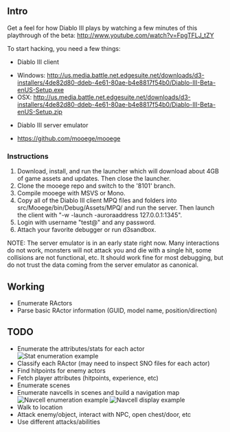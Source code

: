 ## Intro ##

Get a feel for how Diablo III plays by watching a few minutes of this 
playthrough of the beta: http://www.youtube.com/watch?v=FpgTFLJ_tZY

To start hacking, you need a few things:

* Diablo III client
 - Windows: http://us.media.battle.net.edgesuite.net/downloads/d3-installers/4de82d80-ddeb-4e61-80ae-b4e8817f54b0/Diablo-III-Beta-enUS-Setup.exe
 - OSX: http://us.media.battle.net.edgesuite.net/downloads/d3-installers/4de82d80-ddeb-4e61-80ae-b4e8817f54b0/Diablo-III-Beta-enUS-Setup.zip
* Diablo III server emulator
 - https://github.com/mooege/mooege

### Instructions ###

1. Download, install, and run the launcher which will download about 4GB of 
game assets and updates. Then close the launcher.
2. Clone the mooege repo and switch to the '8101' branch.
3. Compile mooege with MSVS or Mono.
4. Copy all of the Diablo III client MPQ files and folders into 
src/Mooege/bin/Debug/Assets/MPQ/ and run the server. Then launch the client 
with "-w -launch -auroraaddress 127.0.0.1:1345".
5. Login with username "test@" and any password.
6. Attach your favorite debugger or run d3sandbox.

NOTE: The server emulator is in an early state right now. Many interactions do
not work, monsters will not attack you and die with a single hit, some 
collisions are not functional, etc. It should work fine for most debugging, 
but do not trust the data coming from the server emulator as canonical.

## Working ##

* Enumerate RActors
* Parse basic RActor information (GUID, model name, position/direction)

## TODO ##

* Enumerate the attributes/stats for each actor
![Stat enumeration example](http://i51.tinypic.com/jz6teu.png)
* Classify each RActor (may need to inspect SNO files for each actor)
* Find hitpoints for enemy actors
* Fetch player attributes (hitpoints, experience, etc)
* Enumerate scenes
* Enumerate navcells in scenes and build a navigation map
![Navcell enumeration example](http://dl.dropbox.com/u/6736045/navcell-list.jpg)
![Navcell display example](http://dl.dropbox.com/u/4381027/bssknuul.jpg)
* Walk to location
* Attack enemy/object, interact with NPC, open chest/door, etc
* Use different attacks/abilities
